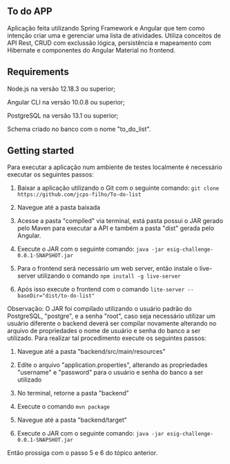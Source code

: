 ## To do APP

Aplicação feita utilizando Spring Framework e Angular que tem como intenção criar uma e gerenciar uma lista de atividades. Utiliza conceitos de API Rest, CRUD com exclussão lógica, persistência e mapeamento com Hibernate e componentes do Angular Material no frontend.

## Requirements

Node.js na versão 12.18.3 ou superior;

Angular CLI na versão 10.0.8 ou superior;

PostgreSQL na versão 13.1 ou superior;

Schema criado no banco com o nome "to_do_list".

## Getting started

Para executar a aplicação num ambiente de testes localmente é necessário executar os seguintes passos: 

1. Baixar a aplicação utilizando o Git com o seguinte comando: ```git clone https://github.com/jcps-filho/To-do-list```

2. Navegue até a pasta baixada

3. Acesse a pasta "compiled" via terminal, está pasta possui o JAR gerado pelo Maven para executar a API e também a pasta "dist" gerada pelo Angular.

4. Execute o JAR com o seguinte comando: ```java -jar esig-challenge-0.0.1-SNAPSHOT.jar```

5. Para o frontend será necessário um web server, então instale o live-server utilizando o comando ```npm install -g live-server```

6. Após isso execute o frontend com o comando ```lite-server --baseDir="dist/to-do-list"```

Observação: O JAR foi compilado utilizando o usuário padrão do PostgreSQL, "postgre", e a senha "root", caso seja necessário utilizar um usuário diferente o backend deverá ser compilar novamente alterando no arquivo de propriedades o nome de usuário e senha do banco a ser utilizado. Para realizar tal procedimento execute os seguintes passos:

1. Navegue até a pasta "backend/src/main/resources"

2. Edite o arquivo "application.properties", alterando as propriedades "username" e "password" para o usuário e senha do banco a ser utilizado

3. No terminal, retorne a pasta "backend"

4. Execute o comando ```mvn package```

5. Navegue até a pasta "backend/target"

6. Execute o JAR com o seguinte comando: ```java -jar esig-challenge-0.0.1-SNAPSHOT.jar```

Então prossiga com o passo 5 e 6 do tópico anterior.
